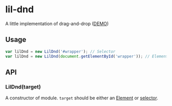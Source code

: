 # lil-dnd
A little implementation of drag-and-drop ([DEMO](http://incleaf.com/lil-dnd/demo))

## Usage

```javascript
var lilDnd = new LilDnd('#wrapper'); // Selector
var lilDnd = new LilDnd(document.getElementById('wrapper')); // Element
```

## API

### LilDnd(target)

A constructor of module. `target` should be either an [Element](https://developer.mozilla.org/en-US/docs/Web/API/Element) or [selector](http://developer.mozilla.org/en-US/docs/Web/API/Document/querySelector).
